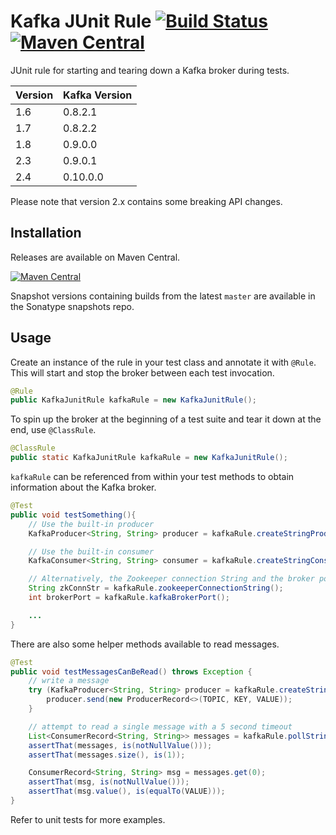 Kafka JUnit Rule [![Build Status](https://travis-ci.org/charithe/kafka-junit.svg?branch=master)](https://travis-ci.org/charithe/kafka-junit) [![Maven Central](https://maven-badges.herokuapp.com/maven-central/com.github.charithe/kafka-junit/badge.svg)](https://maven-badges.herokuapp.com/maven-central/com.github.charithe/kafka-junit)
=================

JUnit rule for starting and tearing down a Kafka broker during tests.

Version | Kafka Version 
--------|---------------
1.6     | 0.8.2.1       
1.7     | 0.8.2.2       
1.8     | 0.9.0.0  
2.3     | 0.9.0.1
2.4     | 0.10.0.0


Please note that version 2.x contains some breaking API changes.

Installation
-------------

Releases are available on Maven Central.

[![Maven Central](https://maven-badges.herokuapp.com/maven-central/com.github.charithe/kafka-junit/badge.svg)](https://maven-badges.herokuapp.com/maven-central/com.github.charithe/kafka-junit)


Snapshot versions containing builds from the latest `master` are available in the Sonatype snapshots repo.

Usage
------

Create an instance of the rule in your test class and annotate it with `@Rule`. This will start and stop the
broker between each test invocation.

 ```java
 @Rule
 public KafkaJunitRule kafkaRule = new KafkaJunitRule();
 ```


 To spin up the broker at the beginning of a test suite and tear it down at the end, use `@ClassRule`.

 ```java
 @ClassRule
 public static KafkaJunitRule kafkaRule = new KafkaJunitRule();
 ```



`kafkaRule` can be referenced from within your test methods to obtain information about the Kafka broker.

```java
@Test
public void testSomething(){
    // Use the built-in producer
    KafkaProducer<String, String> producer = kafkaRule.createStringProducer();

    // Use the built-in consumer 
    KafkaConsumer<String, String> consumer = kafkaRule.createStringConsumer();

    // Alternatively, the Zookeeper connection String and the broker port can be retrieved to generate your own config
    String zkConnStr = kafkaRule.zookeeperConnectionString();
    int brokerPort = kafkaRule.kafkaBrokerPort();

    ...
}
```



There are also some helper methods available to read messages. 

```java
@Test
public void testMessagesCanBeRead() throws Exception {
    // write a message 
    try (KafkaProducer<String, String> producer = kafkaRule.createStringProducer()) {
        producer.send(new ProducerRecord<>(TOPIC, KEY, VALUE));
    }

    // attempt to read a single message with a 5 second timeout
    List<ConsumerRecord<String, String>> messages = kafkaRule.pollStringMessages(TOPIC, 1).get(5, TimeUnit.SECONDS);
    assertThat(messages, is(notNullValue()));
    assertThat(messages.size(), is(1));

    ConsumerRecord<String, String> msg = messages.get(0);
    assertThat(msg, is(notNullValue()));
    assertThat(msg.value(), is(equalTo(VALUE)));
}
```

Refer to unit tests for more examples.
